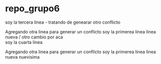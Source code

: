 # repo_grupo6

soy la tercera linea - tratando de genearar otro conflicto

Agregando otra linea para generar un conflicto
soy la primerea linea
linea nueva / otro cambio por aca  
soy la cuarta linea

Agregando otra linea para generar un conflicto
soy la primerea linea
linea nueva nuevisima
